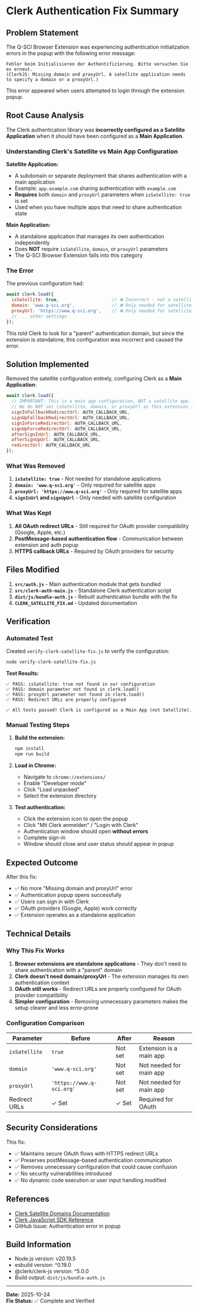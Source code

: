 # Clerk Authentication Fix Summary

## Problem Statement

The Q-SCI Browser Extension was experiencing authentication initialization errors in the popup with the following error message:

```
Fehler beim Initialisieren der Authentifizierung. Bitte versuchen Sie es erneut.
(ClerkJS: Missing domain and proxyUrl. A satellite application needs to specify a domain or a proxyUrl.)
```

This error appeared when users attempted to login through the extension popup.

## Root Cause Analysis

The Clerk authentication library was **incorrectly configured as a Satellite Application** when it should have been configured as a **Main Application**.

### Understanding Clerk's Satellite vs Main App Configuration

**Satellite Application:**
- A subdomain or separate deployment that shares authentication with a main application
- Example: `app.example.com` sharing authentication with `example.com`
- **Requires** both `domain` and `proxyUrl` parameters when `isSatellite: true` is set
- Used when you have multiple apps that need to share authentication state

**Main Application:**
- A standalone application that manages its own authentication independently
- Does **NOT** require `isSatellite`, `domain`, or `proxyUrl` parameters
- The Q-SCI Browser Extension falls into this category

### The Error

The previous configuration had:
```javascript
await clerk.load({
  isSatellite: true,                    // ❌ Incorrect - not a satellite
  domain: 'www.q-sci.org',              // ❌ Only needed for satellites
  proxyUrl: 'https://www.q-sci.org',    // ❌ Only needed for satellites
  // ... other settings
});
```

This told Clerk to look for a "parent" authentication domain, but since the extension is standalone, this configuration was incorrect and caused the error.

## Solution Implemented

Removed the satellite configuration entirely, configuring Clerk as a **Main Application**:

```javascript
await clerk.load({
  // IMPORTANT: This is a main app configuration, NOT a satellite app.
  // We do NOT set isSatellite, domain, or proxyUrl as this extension is standalone.
  signInFallbackRedirectUrl: AUTH_CALLBACK_URL,
  signUpFallbackRedirectUrl: AUTH_CALLBACK_URL,
  signInForceRedirectUrl: AUTH_CALLBACK_URL,
  signUpForceRedirectUrl: AUTH_CALLBACK_URL,
  afterSignInUrl: AUTH_CALLBACK_URL,
  afterSignUpUrl: AUTH_CALLBACK_URL,
  redirectUrl: AUTH_CALLBACK_URL
});
```

### What Was Removed

1. **`isSatellite: true`** - Not needed for standalone applications
2. **`domain: 'www.q-sci.org'`** - Only required for satellite apps
3. **`proxyUrl: 'https://www.q-sci.org'`** - Only required for satellite apps
4. **`signInUrl` and `signUpUrl`** - Only needed with satellite configuration

### What Was Kept

1. **All OAuth redirect URLs** - Still required for OAuth provider compatibility (Google, Apple, etc.)
2. **PostMessage-based authentication flow** - Communication between extension and auth popup
3. **HTTPS callback URLs** - Required by OAuth providers for security

## Files Modified

1. **`src/auth.js`** - Main authentication module that gets bundled
2. **`src/clerk-auth-main.js`** - Standalone Clerk authentication script
3. **`dist/js/bundle-auth.js`** - Rebuilt authentication bundle with the fix
4. **`CLERK_SATELLITE_FIX.md`** - Updated documentation

## Verification

### Automated Test

Created `verify-clerk-satellite-fix.js` to verify the configuration:

```bash
node verify-clerk-satellite-fix.js
```

**Test Results:**
```
✅ PASS: isSatellite: true not found in our configuration
✅ PASS: domain parameter not found in clerk.load()
✅ PASS: proxyUrl parameter not found in clerk.load()
✅ PASS: Redirect URLs are properly configured

✅ All tests passed! Clerk is configured as a Main App (not Satellite).
```

### Manual Testing Steps

1. **Build the extension:**
   ```bash
   npm install
   npm run build
   ```

2. **Load in Chrome:**
   - Navigate to `chrome://extensions/`
   - Enable "Developer mode"
   - Click "Load unpacked"
   - Select the extension directory

3. **Test authentication:**
   - Click the extension icon to open the popup
   - Click "Mit Clerk anmelden" / "Login with Clerk"
   - Authentication window should open **without errors**
   - Complete sign-in
   - Window should close and user status should appear in popup

## Expected Outcome

After this fix:
- ✅ No more "Missing domain and proxyUrl" error
- ✅ Authentication popup opens successfully
- ✅ Users can sign in with Clerk
- ✅ OAuth providers (Google, Apple) work correctly
- ✅ Extension operates as a standalone application

## Technical Details

### Why This Fix Works

1. **Browser extensions are standalone applications** - They don't need to share authentication with a "parent" domain
2. **Clerk doesn't need domain/proxyUrl** - The extension manages its own authentication context
3. **OAuth still works** - Redirect URLs are properly configured for OAuth provider compatibility
4. **Simpler configuration** - Removing unnecessary parameters makes the setup clearer and less error-prone

### Configuration Comparison

| Parameter | Before | After | Reason |
|-----------|--------|-------|--------|
| `isSatellite` | `true` | Not set | Extension is a main app |
| `domain` | `'www.q-sci.org'` | Not set | Not needed for main app |
| `proxyUrl` | `'https://www.q-sci.org'` | Not set | Not needed for main app |
| Redirect URLs | ✓ Set | ✓ Set | Required for OAuth |

## Security Considerations

This fix:
- ✅ Maintains secure OAuth flows with HTTPS redirect URLs
- ✅ Preserves postMessage-based authentication communication
- ✅ Removes unnecessary configuration that could cause confusion
- ✅ No security vulnerabilities introduced
- ✅ No dynamic code execution or user input handling modified

## References

- [Clerk Satellite Domains Documentation](https://clerk.com/docs/deployments/satellite-domains)
- [Clerk JavaScript SDK Reference](https://clerk.com/docs/references/javascript/overview)
- GitHub Issue: Authentication error in popup

## Build Information

- Node.js version: v20.19.5
- esbuild version: ^0.19.0
- @clerk/clerk-js version: ^5.0.0
- Build output: `dist/js/bundle-auth.js`

---

**Date:** 2025-10-24  
**Fix Status:** ✅ Complete and Verified
